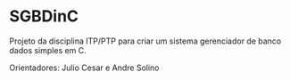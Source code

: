 # SGBDinC
Projeto da disciplina ITP/PTP para criar um sistema gerenciador de banco dados simples em C.

Orientadores: Julio Cesar e Andre Solino
